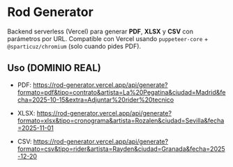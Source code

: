 # Rod Generator

Backend serverless (Vercel) para generar **PDF**, **XLSX** y **CSV** con parámetros por URL.
Compatible con Vercel usando `puppeteer-core` + `@sparticuz/chromium` (solo cuando pides PDF).

## Uso (DOMINIO REAL)

- PDF:
  https://rod-generator.vercel.app/api/generate?formato=pdf&tipo=contrato&artista=La%20Pegatina&ciudad=Madrid&fecha=2025-10-15&extra=Adjuntar%20rider%20tecnico

- XLSX:
  https://rod-generator.vercel.app/api/generate?formato=xlsx&tipo=cronograma&artista=Rozalen&ciudad=Sevilla&fecha=2025-11-01

- CSV:
  https://rod-generator.vercel.app/api/generate?formato=csv&tipo=rider&artista=Rayden&ciudad=Granada&fecha=2025-12-20

